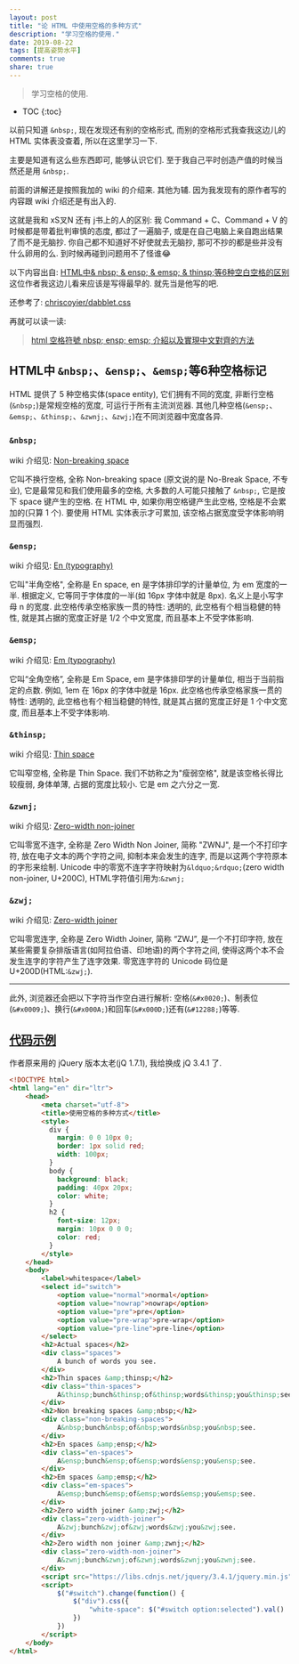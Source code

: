 ```yaml
---
layout: post
title: "论 HTML 中使用空格的多种方式"
description: "学习空格的使用."
date: 2019-08-22
tags: [提高姿势水平]
comments: true
share: true
---
```


> 学习空格的使用.

* TOC
{:toc}


以前只知道 `&nbsp;`, 现在发现还有别的空格形式, 而别的空格形式我查我这边儿的 HTML 实体表没查着, 所以在这里学习一下. 

主要是知道有这么些东西即可, 能够认识它们. 至于我自己平时创造产值的时候当然还是用 `&nbsp;`.

前面的讲解还是按照我加的 wiki 的介绍来. 其他为辅. 因为我发现有的原作者写的内容跟 wiki 介绍还是有出入的.

这就是我和 xS叉N 还有 j书上的人的区别: 我 Command + C、Command + V 的时候都是带着批判审慎的态度, 都过了一遍脑子, 或是在自己电脑上亲自跑出结果了而不是无脑抄. 你自己都不知道好不好使就去无脑抄, 那可不抄的都是些并没有什么卵用的么. 到时候再碰到问题用不了怪谁😂

以下内容出自: [HTML中& nbsp; & ensp; & emsp; & thinsp;等6种空白空格的区别](https://www.weibo.com/p/23041873db88b40102xxyp?mod=zwenzhang&sudaref=www.google.com&display=0&retcode=6102) 这位作者我这边儿看来应该是写得最早的. 就先当是他写的吧.

还参考了: [chriscoyier/dabblet.css](https://gist.github.com/chriscoyier/1708215)

再就可以读一读:

> [html 空格符號 nbsp; ensp; emsp; 介紹以及實現中文對齊的方法](https://www.itread01.com/p/638438.html)


## HTML中 <code>&amp;nbsp;</code>、<code>&amp;ensp;</code>、<code>&amp;emsp;</code>等6种空格标记


HTML 提供了 5 种空格实体(space entity), 它们拥有不同的宽度, 非断行空格(`&nbsp;`)是常规空格的宽度, 可运行于所有主流浏览器. 其他几种空格(`&ensp;`、`&emsp;`、`&thinsp;`、`&zwnj;`、`&zwj;`)在不同浏览器中宽度各异.  

### <code>&amp;nbsp;</code>  

wiki 介绍见: [Non-breaking space](https://en.wikipedia.org/wiki/Non-breaking_space)

它叫不换行空格, 全称 Non-breaking space (原文说的是 No-Break Space, 不专业), 它是最常见和我们使用最多的空格, 大多数的人可能只接触了 `&nbsp;`, 它是按下 space 键产生的空格. 在 HTML 中, 如果你用空格键产生此空格, 空格是不会累加的(只算 1 个). 要使用 HTML 实体表示才可累加, 该空格占据宽度受字体影响明显而强烈. 


### <code>&amp;ensp;</code> 

wiki 介绍见: [En (typography)](https://en.wikipedia.org/wiki/En_(typography))

它叫"半角空格", 全称是 En space, en 是字体排印学的计量单位, 为 em 宽度的一半. 根据定义, 它等同于字体度的一半(如 16px 字体中就是 8px). 名义上是小写字母 n 的宽度. 此空格传承空格家族一贯的特性: 透明的, 此空格有个相当稳健的特性, 就是其占据的宽度正好是 1/2 个中文宽度, 而且基本上不受字体影响. 


### <code>&amp;emsp;</code>

wiki 介绍见: [Em (typography)](https://en.wikipedia.org/wiki/Em_(typography))


它叫“全角空格”, 全称是 Em Space, em 是字体排印学的计量单位, 相当于当前指定的点数. 例如, 1em 在 16px 的字体中就是 16px. 此空格也传承空格家族一贯的特性: 透明的, 此空格也有个相当稳健的特性, 就是其占据的宽度正好是 1 个中文宽度, 而且基本上不受字体影响.  


### <code>&amp;thinsp;</code>

wiki 介绍见: [Thin space](https://en.wikipedia.org/wiki/Thin_space)

它叫窄空格, 全称是 Thin Space. 我们不妨称之为"瘦弱空格", 就是该空格长得比较瘦弱, 身体单薄, 占据的宽度比较小. 它是 em 之六分之一宽.‌

### <code>&amp;zwnj;</code>


wiki 介绍见: [Zero-width non-joiner](https://en.wikipedia.org/wiki/Zero-width_non-joiner)

它叫零宽不连字, 全称是 Zero Width Non Joiner, 简称 "ZWNJ", 是一个不打印字符, 放在电子文本的两个字符之间, 抑制本来会发生的连字, 而是以这两个字符原本的字形来绘制. Unicode 中的零宽不连字字符映射为`&ldquo;&rdquo;`(zero width non-joiner, U+200C), HTML字符值引用为:`&zwnj;‍` 

### <code>&amp;zwj;</code>

wiki 介绍见: [Zero-width joiner](https://en.wikipedia.org/wiki/Zero-width_joiner)

它叫零宽连字, 全称是 Zero Width Joiner, 简称 “ZWJ”, 是一个不打印字符, 放在某些需要复杂排版语言(如阿拉伯语、印地语)的两个字符之间, 使得这两个本不会发生连字的字符产生了连字效果. 零宽连字符的 Unicode 码位是 U+200D(HTML:`&zwj;`). 

---

此外, 浏览器还会把以下字符当作空白进行解析: 空格(`&#x0020;`)、制表位(`&#x0009;`)、换行(`&#x000A;`)和回车(`&#x000D;`)还有(`&#12288;`)等等. 


## [代码示例](https://gist.github.com/chriscoyier/1708215)


作者原来用的 jQuery 版本太老(jQ 1.7.1), 我给换成 jQ 3.4.1 了.


```html
<!DOCTYPE html>
<html lang="en" dir="ltr">
    <head>
        <meta charset="utf-8">
        <title>使用空格的多种方式</title>
        <style>
          div {
            margin: 0 0 10px 0;
            border: 1px solid red;
            width: 100px;
          }
          body {
            background: black;
            padding: 40px 20px;
            color: white;
          }
          h2 {
            font-size: 12px;
            margin: 10px 0 0 0;
            color: red;
          }
        </style>
    </head>
    <body>
        <label>whitespace</label>
        <select id="switch">
          	<option value="normal">normal</option>
          	<option value="nowrap">nowrap</option>
          	<option value="pre">pre</option>
          	<option value="pre-wrap">pre-wrap</option>
          	<option value="pre-line">pre-line</option>
        </select>
        <h2>Actual spaces</h2>
        <div class="spaces">
            A bunch of words you see.
        </div>
        <h2>Thin spaces &amp;thinsp;</h2>
        <div class="thin-spaces">
            A&thinsp;bunch&thinsp;of&thinsp;words&thinsp;you&thinsp;see.
        </div>
        <h2>Non breaking spaces &amp;nbsp;</h2>
        <div class="non-breaking-spaces">
            A&nbsp;bunch&nbsp;of&nbsp;words&nbsp;you&nbsp;see.
        </div>
        <h2>En spaces &amp;ensp;</h2>
        <div class="en-spaces">
            A&ensp;bunch&ensp;of&ensp;words&ensp;you&ensp;see.
        </div>
        <h2>Em spaces &amp;emsp;</h2>
        <div class="em-spaces">
            A&emsp;bunch&emsp;of&emsp;words&emsp;you&emsp;see.
        </div>
        <h2>Zero width joiner &amp;zwj;</h2>
        <div class="zero-width-joiner">
            A&zwj;bunch&zwj;of&zwj;words&zwj;you&zwj;see.
        </div>
        <h2>Zero width non joiner &amp;zwnj;</h2>
        <div class="zero-width-non-joiner">
            A&zwnj;bunch&zwnj;of&zwnj;words&zwnj;you&zwnj;see.
        </div>
        <script src="https://libs.cdnjs.net/jquery/3.4.1/jquery.min.js"></script>
        <script>
            $("#switch").change(function() {
                $("div").css({
                    "white-space": $("#switch option:selected").val()
                })
            })
        </script>
    </body>
</html>

```
